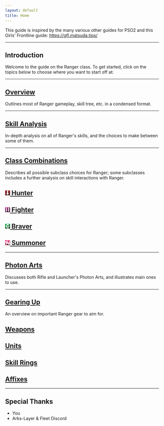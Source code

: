 ```yaml
---
layout: default
title: Home
---
```

<div class="row">
    <div class="col-sm-12">
        <p>This guide is inspired by the many various other guides for PSO2 and this Girls' Frontline guide: <a href="https://gfl.matsuda.tips/" target="_blank">https://gfl.matsuda.tips/</a></p>
        <hr>
    </div>
    <div class="col-sm-12">
        <section>
            <h1>Introduction</h1>
            <p>Welcome to the guide on the Ranger class. To get started, click on the topics below to choose where you want to start off at:</p>
            <hr>
        </section>
    </div>
    <div class="col-sm-12">
            <section>
                <h1><a href="overview.html">Overview</a></h1>
                <p>Outlines most of Ranger gameplay, skill tree, etc. in a condensed format.</p>
                <hr>
            </section>
    </div>
    <div class="col-sm-12">
            <section>
                <h1><a href="#">Skill Analysis</a></h1>
                <p>In-depth analysis on all of Ranger's skills, and the choices to make between some of them.</p>
                <hr>
            </section>
    </div>
    <div class="col-sm-12">
            <section>
                <h1><a href="#">Class Combinations</a></h1>
                <p>Describes all possible subclass choices for Ranger; some subclasses includes a further analysis on skill interactions with Ranger.</p>
                <div class="subclass-row">
                    <div class="subclass-topics">
                            <h2><a href="#"><img src="assets/img/icons/class_icons/hunter.png"> Hunter</a></h2>
                    </div>
                    <div class="subclass-topics">
                            <h2><a href="#"><img src="assets/img/icons/class_icons/fighter.png"> Fighter</a></h2>
                    </div>
                    <div class="subclass-topics">
                            <h2><a href="#"><img src="assets/img/icons/class_icons/braver.png"> Braver</a></h2>
                    </div>
                    <div class="subclass-topics">
                            <h2><a href="#"><img src="assets/img/icons/class_icons/summoner.png"> Summoner</a></h2>
                    </div>
                </div>
                <hr>
            </section>
    </div>
    <div class="col-sm-12">
            <section>
                <h1><a href="photon-arts.html">Photon Arts</a></h1>
                <p>Discusses both Rifle and Launcher's Photon Arts, and illustrates main ones to use.</p>
                <hr>
            </section>
    </div>
    <div class="col-sm-12">
            <section>
                <h1><a href="#">Gearing Up</a></h1>
                    <p>An overview on important Ranger gear to aim for.</p>
                    <div class="gearing-row">
                        <div class="gearing-topics">
                                <h2><a href="weapons.html">Weapons</a></h2>
                        </div>
                        <div class="gearing-topics">
                                <h2><a href="#">Units</a></h2>
                        </div>
                        <div class="gearing-topics">
                                <h2><a href="#">Skill Rings</a></h2>
                        </div>
                        <div class="gearing-topics">
                                <h2><a href="#">Affixes</a></h2>
                        </div>
                    </div>
                <hr>
            </section>
        </div>
    <div class="col-sm-12">
        <section>
            <h1>Special Thanks</h1>
            <ul>
                <li>You</li>
                <li>Arks-Layer & Fleet Discord</li>
            </ul>
        </section>
    </div>
</div>